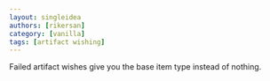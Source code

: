 ```yaml
---
layout: singleidea
authors: [rikersan]
category: [vanilla]
tags: [artifact wishing]
---
```

Failed artifact wishes give you the base item type instead of nothing.
